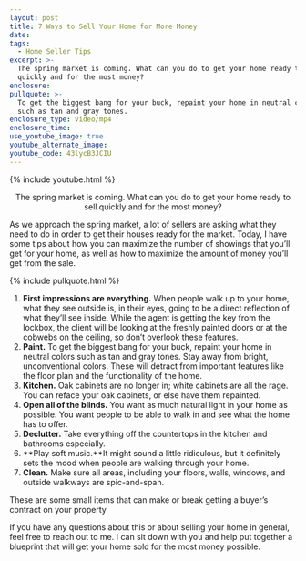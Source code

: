 ```yaml
---
layout: post
title: 7 Ways to Sell Your Home for More Money
date:
tags:
  - Home Seller Tips
excerpt: >-
  The spring market is coming. What can you do to get your home ready to sell
  quickly and for the most money?
enclosure:
pullquote: >-
  To get the biggest bang for your buck, repaint your home in neutral colors
  such as tan and gray tones.
enclosure_type: video/mp4
enclosure_time:
use_youtube_image: true
youtube_alternate_image:
youtube_code: 43lycB3JCIU
---
```


{% include youtube.html %}

<center>The spring market is coming. What can you do to get your home ready to sell quickly and for the most money?</center>

As we approach the spring market, a lot of sellers are asking what they need to do in order to get their houses ready for the market. Today, I have some tips about how you can maximize the number of showings that you’ll get for your home, as well as how to maximize the amount of money you’ll get from the sale.

{% include pullquote.html %}

1. **First impressions are everything.** When people walk up to your home, what they see outside is, in their eyes, going to be a direct reflection of what they’ll see inside. While the agent is getting the key from the lockbox, the client will be looking at the freshly painted doors or at the cobwebs on the ceiling, so don’t overlook these features.
2. **Paint.** To get the biggest bang for your buck, repaint your home in neutral colors such as tan and gray tones. Stay away from bright, unconventional colors. These will detract from important features like the floor plan and the functionality of the home.
3. **Kitchen.** Oak cabinets are no longer in; white cabinets are all the rage. You can reface your oak cabinets, or else have them repainted.
4. **Open all of the blinds.** You want as much natural light in your home as possible. You want people to be able to walk in and see what the home has to offer.
5. **Declutter.** Take everything off the countertops in the kitchen and bathrooms especially.
6. **Play soft music.**It might sound a little ridiculous, but it definitely sets the mood when people are walking through your home.&nbsp;
7. **Clean.** Make sure all areas, including your floors, walls, windows, and outside walkways are spic-and-span.

These are some small items that can make or break getting a buyer’s contract on your property&nbsp;

If you have any questions about this or about selling your home in general, feel free to reach out to me. I can sit down with you and help put together a blueprint that will get your home sold for the most money possible.<br>&nbsp;